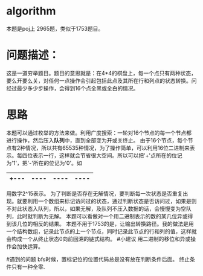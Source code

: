 ﻿# algorithm

本题是poj上 2965题，类似于1753题目。

# 问题描述：
这是一道穷举题目。题目的意思就是：在4*4的棋盘上，每一个点只有两种状态，要么开要么关，对任何一点操作会引起包括此点及其所在行和列点的状态转换。问经过最少多少步操作，会得到16个点全黑或全白的情况。
# 思路
本题可以通过枚举的方法来做。利用广度搜索：一轮对16个节点的每一个节点都进行操作，然后压入**队列**中，直到全部变为开或关终止。
由于16个节点，每个节点有2种情况，所以共有65535种情况，为了操作简单，可以利用16位二进制来表示。每四位表示一行，这样就会节省很大空间。所以可以把'+'点所在的位记为'1'，把'-'所在的位记为'0'。如

| +--- | \-\-\-\- | \-\-\-\- | \-\-\-\- |
| ----| ----  | ----  |----|

用数字2^15表示。
为了判断是否存在无解情况，要判断每一次状态是否重复出现。就要利用一个数组来标记访问过的状态，通过判断状态是否访问过，如果是则不对此状态入队列，所以，如果无解，及队列不压入数据的话，会慢慢变为空队列，此时就判断为无解。
本题可以看做对一个用二进制表示的数的某几位异或得到该几位的相反的结果。
本题不用于1753的是，让输出转换路径。我的做法是用一个结构数组，记录此节点的上一个节点，同时记录此节点的行和列的值，这样就会构成一个从终止状态0向前回溯的链式结构。
#小建议
用二进制的移位和异或操作会加快运算。

#遇到的问题
bfs时候，置标记位的位置代码总是没有放在判断条件后面。
终止条件只有一种全零.




